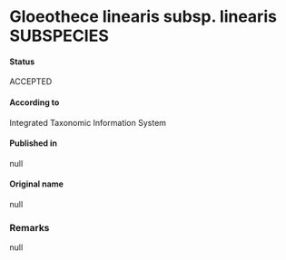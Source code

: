 # Gloeothece linearis subsp. linearis SUBSPECIES

#### Status
ACCEPTED

#### According to
Integrated Taxonomic Information System

#### Published in
null

#### Original name
null

### Remarks
null